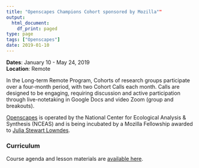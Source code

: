 ```yaml
---
title: "Openscapes Champions Cohort sponsored by Mozilla""
output:
  html_document:
    df_print: paged
type: page
tags: ["Openscapes"]
date: 2019-01-10
---
```




__Dates__: January 10 - May 24, 2019<br>
__Location__: Remote <br>

In the Long-term Remote Program, Cohorts of research groups participate over a four-month period, with two Cohort Calls each month. Calls are designed to be engaging, requiring discussion and active participation through live-notetaking in Google Docs and video Zoom (group and breakouts).

[Openscapes](https://openscapes.org/) is operated by the National Center for Ecological Analysis & Synthesis (NCEAS) and is being incubated by a Mozilla Fellowship awarded to [Julia Stewart Lowndes](http://jules32.github.io/).

### Curriculum

Course agenda and lesson materials are [available here](https://openscapes.github.io/series/index.html#month-remote).


